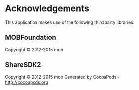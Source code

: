 # Acknowledgements
This application makes use of the following third party libraries:

## MOBFoundation

Copyright © 2012-2015 mob

## ShareSDK2

Copyright © 2012-2015 mob
Generated by CocoaPods - http://cocoapods.org
